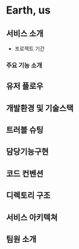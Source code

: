 # Earth, us

## 서비스 소개
- 프로젝트 기간

### 주요 기능 소개

## 유저 플로우

## 개발환경 및 기술스택

## 트러블 슈팅

## 담당기능구현

## 코드 컨벤션

## 디렉토리 구조

## 서비스 아키텍쳐

## 팀원 소개
